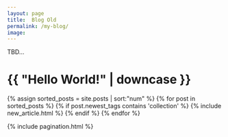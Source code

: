 ```yaml
---
layout: page
title:  Blog Old
permalink: /my-blog/
image: 
---
```

TBD...

<div class="container">
  <h1>{{ "Hello World!" | downcase }}</h1>
  <div class="row animate">
    {% assign sorted_posts = site.posts | sort:"num" %}
    {% for post in sorted_posts %}
      {% if post.newest_tags contains 'collection' %}
        {% include new_article.html %}
      {% endif %}
    {% endfor %}
  </div>
</div>

{% include pagination.html %}
